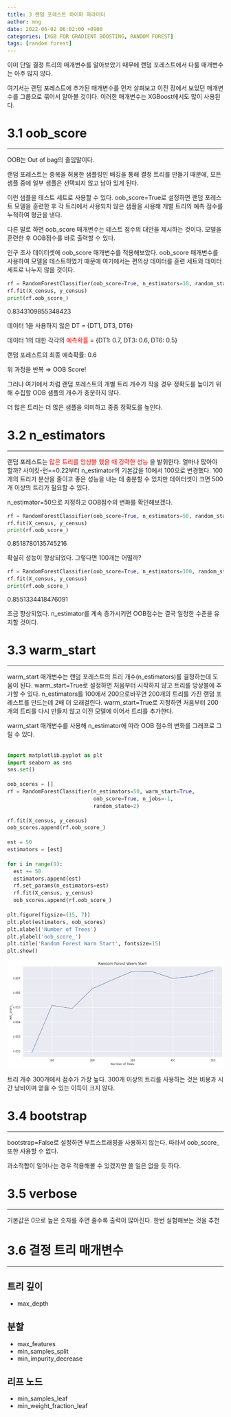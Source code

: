 ```yaml
---
title: 3 랜덤 포레스트 하이퍼 파라미터
author: mng
date: 2022-06-02 06:02:00 +0900
categories: [XGB FOR GRADIENT BOOSTING, RANDOM FOREST]
tags: [random forest]
---
```



이미 단일 결정 트리의 매개변수를 알아보았기 때무에 랜덤 포레스트에서 다룰 매개변수는 아주 많지 않다.

여기서는 랜덤 포레스트에 추가된 매개변수를 먼저 살펴보고 이전 장에서 보았던 매개변수를 그룹으로 묶어서 알아볼 것이다. 이러한 매개변수는 XGBoost에서도 많이 사용된다.

# 3.1 oob_score

---

OOB는 Out of bag의 줄임말이다.

랜덤 포레스트는 중복을 허용한 샘플링인 배깅을 통해 결정 트리를 만들기 때문에, 모든 샘플 중에 일부 샘플은 선택되지 않고 남아 있게 된다.

이런 샘플을 테스트 세트로 사용할 수 있다. oob_score=True로 설정하면 랜덤 포레스트 모델을 훈련한 후 각 트리에서 사용되지 않은 샘플을 사용해 개별 트리의 예측 점수를 누적하여 평균을 낸다.

다른 말로 하면 oob_score 매개변수는 테스트 점수의 대안을 제시하는 것이다. 모델을 훈련한 후 OOB점수를 바로 출력할 수 있다.

인구 조사 데이터셋에 oob_score 매개변수를 적용해보았다. oob_score 매개변수를 사용하여 모델을 테스트하였기 때문에 여기에서는 편의상 데이터를 훈련 세트와 데이터 세트로 나누지 않을 것이다.

```python
rf = RandomForestClassifier(oob_score=True, n_estimators=10, random_state=2, n_jobs=-1)
rf.fit(X_census, y_census)
print(rf.oob_score_)
```

0.8343109855348423

데이터 1을 사용하지 않은 DT = {DT1, DT3, DT6}

데이터 1의 대한 각각의
<span style="color:red">
예측확률
</span>
= {DT1: 0.7, DT3: 0.6, DT6: 0.5}

랜덤 포레스트의 최종 에측확률: 0.6

위 과정을 반복 ⇒ OOB Score!

그러나 여기에서 처럼 랜덤 포레스트의 개별 트리 개수가 작을 경우 정확도를 높이기 위해 수집할 OOB 샘플의 개수가 충분하지 않다.

더 많은 트리는 더 많은 샘플을 의미하고 종종 정확도를 높인다.

# 3.2 n_estimators

---

랜덤 포레스트는
<span style="color:red">
많은 트리를 앙상블 했을 때 강력한 성능
</span>
을 발휘한다. 얼마나 많아야 할까? 사이킷-런==0.22부터 n_estimator의 기본값을 10에서 100으로 변경했다. 100개의 트리가 분산을 줄이고 좋은 성능을 내는 데 충분할 수 있지만 데이터셋이 크면 500개 이상의 트리가 필요할 수 있다.

n_estimator=50으로 지정하고 OOB점수의 변화를 확인해보겠다.

```python
rf = RandomForestClassifier(oob_score=True, n_estimators=50, random_state=2, n_jobs=-1)
rf.fit(X_census, y_census)
print(rf.oob_score_)
```

0.8518780135745216

확실히 성능이 향상되었다. 그렇다면 100개는 어떨까?

```python
rf = RandomForestClassifier(oob_score=True, n_estimators=100, random_state=2, n_jobs=-1)
rf.fit(X_census, y_census)
print(rf.oob_score_)
```

0.8551334418476091

조금 향상되었다. n_estimator를 계속 증가시키면 OOB점수는 결국 일정한 수준을 유지할 것이다.

# 3.3 warm_start

---

warm_start 매개변수는 랜덤 포레스트의 트리 개수(n_estimators)를 결정하는데 도움이 된다. warm_start=True로 설정하면 처음부터 시작하지 않고 트리를 앙상블에 추가할 수 있다. n_estimators를 100에서 200으로바꾸면 200개의 트리를 가진 랜덤 포레스트를 만드는데 2배 더 오래걸린다. warm_start=True로 지정하면 처음부터 200개의 트리를 다시 만들지 않고 이전 모델에 이어서 트리를 추가한다.

warm_start 매개변수를 사용해 n_estimator에 따라 OOB 점수의 변화를 그래프로 그릴 수 있다.

```python

import matplotlib.pyplot as plt
import seaborn as sns
sns.set()

oob_scores = []
rf = RandomForestClassifier(n_estimators=50, warm_start=True,
                            oob_score=True, n_jobs=-1,
                            random_state=2)

rf.fit(X_census, y_census)
oob_scores.append(rf.oob_score_)

est = 50
estimators = [est]

for i in range(9):
  est += 50
  estimators.append(est)
  rf.set_params(n_estimators=est)
  rf.fit(X_census, y_census)
  oob_scores.append(rf.oob_score_)

plt.figure(figsize=(15, 7))
plt.plot(estimators, oob_scores)
plt.xlabel('Number of Trees')
plt.ylabel('oob_score_')
plt.title('Random Forest Warm Start', fontsize=15)
plt.show()
```

<img src="/assets/img/rforesthparameter/fig1.png">

트리 개수 300개에서 점수가 가장 높다. 300개 이상의 트리를 사용하는 것은 비용과 시간 낭비이며 얻을 수 있는 이득이 크지 않다.

# 3.4 bootstrap

---

bootstrap=False로 설정하면 부트스트래핑을 사용하지 않는다. 따라서 oob_score_ 또한 사용할  수 없다.

과소적합이 일어나는 경우 적용해볼 수 있겠지만 쓸 일은 없을 듯 하다.

# 3.5 verbose

---

기본값은 0으로 높은 숫자를 주면 줄수록 출력이 많아진다. 한번 실험해보는 것을 추천

# 3.6 결정 트리 매개변수

---

## 트리 깊이

- max_depth

## 분할

- max_features
- min_samples_split
- min_impurity_decrease

## 리프 노드

- min_samples_leaf
- min_weight_fraction_leaf

